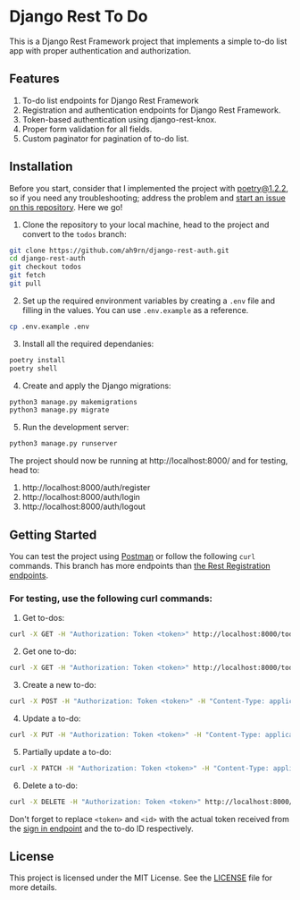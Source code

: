 # Django Rest To Do

This is a Django Rest Framework project that implements a simple to-do list app with proper authentication and authorization.

## Features

1. To-do list endpoints for Django Rest Framework
2. Registration and authentication endpoints for Django Rest Framework.
3. Token-based authentication using django-rest-knox.
4. Proper form validation for all fields.
5. Custom paginator for pagination of to-do list.

## Installation

Before you start, consider that I implemented the project with [poetry@1.2.2](https://github.com/ahr9n/common-scripts/blob/main/python-poetry.sh), so if you need any troubleshooting; address the problem and [start an issue on this repository](https://github.com/ahr9n/django-rest-auth/issues/new). Here we go!

1. Clone the repository to your local machine, head to the project and convert to the `todos` branch:

```sh
git clone https://github.com/ah9rn/django-rest-auth.git
cd django-rest-auth
git checkout todos
git fetch
git pull
```

2. Set up the required environment variables by creating a `.env` file and filling in the values. You can use `.env.example` as a reference.

```sh
cp .env.example .env
```

3. Install all the required dependanies:

```sh
poetry install
poetry shell
```

4. Create and apply the Django migrations:

```sh
python3 manage.py makemigrations
python3 manage.py migrate
```

5. Run the development server:

```sh
python3 manage.py runserver
```

The project should now be running at http://localhost:8000/ and for testing, head to:

1. http://localhost:8000/auth/register
2. http://localhost:8000/auth/login
3. http://localhost:8000/auth/logout


## Getting Started

You can test the project using [Postman](https://www.postman.com/) or follow the following `curl` commands. This branch has more endpoints than [the Rest Registration endpoints](https://github.com/ahr9n/django-rest-auth/blob/main/README.md).

### For testing, use the following curl commands:

1. Get to-dos:

```sh
curl -X GET -H "Authorization: Token <token>" http://localhost:8000/todos/
```

2. Get one to-do:

```sh
curl -X GET -H "Authorization: Token <token>" http://localhost:8000/todos/<id>
```

3. Create a new to-do:

```sh
curl -X POST -H "Authorization: Token <token>" -H "Content-Type: application/json" -d '{"title": "Test To Do", "description": "Test to-do description", "due": "2022-01-01", "completed": false}' http://localhost:8000/todos/
```

4. Update a to-do:

```sh
curl -X PUT -H "Authorization: Token <token>" -H "Content-Type: application/json" -d '{"title": "Test To Do", "description": "Test to-do description", "due": "2022-01-01", "completed": true}' http://localhost:8000/todos/<id>
```

5. Partially update a to-do:

```sh
curl -X PATCH -H "Authorization: Token <token>" -H "Content-Type: application/json" -d '{"title": "Updated To Do"}' http://localhost:8000/todos/<id>
```

6. Delete a to-do:

```sh
curl -X DELETE -H "Authorization: Token <token>" http://localhost:8000/todos/<id>
```

Don't forget to replace `<token>` and `<id>` with the actual token received from the [sign in endpoint](https://github.com/ahr9n/django-rest-auth/blob/main/README.md#sign-in-post-authlogin) and the to-do ID respectively.

## License

This project is licensed under the MIT License. See the [LICENSE](https://github.com/ahr9n/django-rest-auth/blob/main/LICENSE) file for more details.
